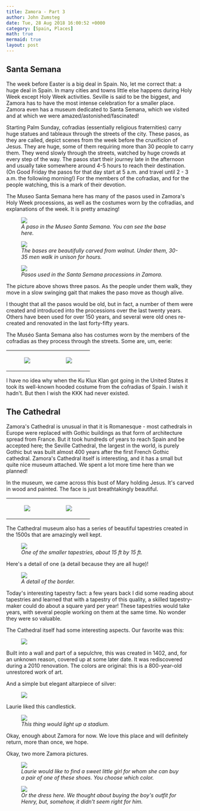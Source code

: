 ```yaml
---
title: Zamora - Part 3
author: John Zumsteg
date: Tue, 28 Aug 2018 16:00:52 +0000
category: [Spain, Places]
math: true
mermaid: true
layout: post
---
```

<h2>Santa Semana</h2>
The week before Easter is a big deal in Spain. No, let me correct that: a huge deal in Spain. In many cities and towns little else happens during Holy Week except Holy Week activities. Seville is said to be the biggest, and Zamora has to have the most intense celebration for a smaller place. Zamora even has a museum dedicated to Santa Semana, which we visited and at which we were amazed/astonished/fascinated!

Starting Palm Sunday, cofradias (essentially religious fraternities) carry huge statues and tableaux through the streets of the city. These pasos, as they are called, depict scenes from the week before the cruxificion of Jesus. They are huge, some of them requiring more than 30 people to carry them. They wend slowly through the streets, watched by huge crowds at every step of the way. The pasos start their journey late in the afternoon and usually take somewhere around 4-5 hours to reach their destination. (On Good Friday the pasos for that day start at 5 a.m. and travel until 2 - 3 a.m. the following morning!) For the members of the cofradias, and for the people watching, this is a mark of their devotion.

The Museo Santa Semana here has many of the pasos used in Zamora's Holy Week processions, as well as the costumes worn by the cofradias, and explanations of the week. It is pretty amazing!

<figure class = "portrait">
	<img src="{{site.url}}/assets/images/2018/08/DSC04585.jpg"/>
	<figcaption><em>A paso in the Museo Santa Semana. You can see the base here.</em></figcaption>
</figure>



<figure class = "landscape">
	<img src="{{site.url}}/assets/images/2018/08/DSC04597.jpg"/>
	<figcaption><em>The bases are beautifully carved from walnut. Under them, 30-35 men walk in unison for hours.</em></figcaption>
</figure>



<figure class = "landscape">
	<img src="{{site.url}}/assets/images/2018/08/DSC04595.jpg"/>
	<figcaption><em>Pasos used in the Santa Semana processions in Zamora.</em></figcaption>
</figure>



The picture above shows three pasos. As the people under them walk, they move in a slow swinging gait that makes the paso move as though alive.

I thought that all the pasos would be old, but in fact, a number of them were created and introduced into the processions over the last twenty years. Others have been used for over 150 years, and several were old ones re-created and renovated in the last forty-fifty years.

The Muséo Santa Semana also has costumes worn by the members of the cofradias as they process through the streets. Some are, um, eerie:
<table>
<tbody>
<tr>
<td><figure class = "portrait">
	<img src="{{site.url}}/assets/images/2018/08/DSC04600.jpg"/>
	<figcaption></figcaption>
</figure>

</td>
<td><figure class = "portrait">
	<img src="{{site.url}}/assets/images/2018/08/DSC04596.jpg"/>
	<figcaption></figcaption>
</figure>

</td>
</tr>
</tbody>
</table>
I have no idea why when the Ku Klux Klan got going in the United States it took its well-known hooded costume from the cofradias of Spain. I wish it hadn't. But then I wish the KKK had never existed.
<h2>The Cathedral</h2>
Zamora's Cathedral is unusual in that it is Romanesque - most cathedrals in Europe were replaced with Gothic buildings as that form of architecture spread from France. But it took hundreds of years to reach Spain and be accepted here; the Seville Cathedral, the largest in the world, is purely Gothic but was built almost 400 years after the first French Gothic cathedral. Zamora's Cathedral itself is interesting, and it has a small but quite nice museum attached. We spent a lot more time here than we planned!

In the museum, we came across this bust of Mary holding Jesus. It's carved in wood and painted. The face is just breathtakingly beautiful.
<table>
<tbody>
<tr>
<td><figure class = "portrait">
	<img src="{{site.url}}/assets/images/2018/08/DSC04660.jpg"/>
	<figcaption></figcaption>
</figure>

</td>
<td><figure class = "portrait">
	<img src="{{site.url}}/assets/images/2018/08/DSC04662.jpg"/>
	<figcaption></figcaption>
</figure>

</td>
</tr>
</tbody>
</table>
The Cathedral museum also has a series of beautiful tapestries created in the 1500s that are amazingly well kept.

<figure class = "landscape">
	<img src="{{site.url}}/assets/images/2018/08/DSC04670.jpg"/>
	<figcaption><em>One of the smaller tapestries, about 15 ft by 15 ft.</em></figcaption>
</figure>



Here's a detail of one (a detail because they are all huge)!

<figure class = "landscape">
	<img src="{{site.url}}/assets/images/2018/08/DSC04674.jpg"/>
	<figcaption><em>A detail of the border.</em></figcaption>
</figure>



Today's interesting tapestry fact: a few years back I did some reading about tapestries and learned that with a tapestry of this quality, a skilled tapestry-maker could do about a square yard per year! These tapestries would take years, with several people working on them at the same time. No wonder they were so valuable.

The Cathedral itself had some interesting aspects. Our favorite was this:<figure class = "landscape">
	<img src="{{site.url}}/assets/images/2018/08/DSC04697.jpg"/>
	<figcaption></figcaption>
</figure>

Built into a wall and part of a sepulchre, this was created in 1402, and, for an unknown reason, covered up at some later date. It was rediscovered during a 2010 renovation. The colors are original: this is a 800-year-old unrestored work of art.

And a simple but elegant altarpiece of silver:

<figure class = "landscape">
	<img src="{{site.url}}/assets/images/2018/08/DSC04692.jpg"/>
	<figcaption></figcaption>
</figure>

Laurie liked this candlestick.

<figure class = "portrait">
	<img src="{{site.url}}/assets/images/2018/08/DSC04668.jpg"/>
	<figcaption><em>This thing would light up a stadium.</em></figcaption>
</figure>



Okay, enough about Zamora for now. We love this place and will definitely return, more than once, we hope.

Okay, two more Zamora pictures.

<figure class = "landscape">
	<img src="{{site.url}}/assets/images/2018/08/DSC04627.jpg"/>
	<figcaption><em>Laurie would like to find a sweet little girl for whom she can buy a pair of one of these shoes. You choose which color.</em></figcaption>
</figure>



<figure class = "landscape">
	<img src="{{site.url}}/assets/images/2018/08/DSC04632.jpg"/>
	<figcaption><em>Or the dress here. We thought about buying the boy's outfit for Henry, but, somehow, it didn't seem right for him.</em></figcaption>
</figure>



&nbsp;
